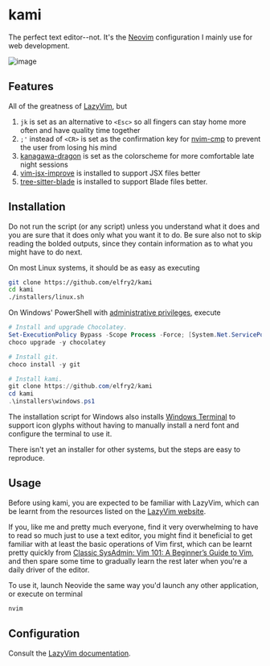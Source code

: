 # kami
The perfect text editor--not. It's the [Neovim](https://neovim.io/) configuration I mainly use for web development.

![image](https://github.com/elfry2/kami/assets/47256917/3bf4fe67-b6f8-4881-ac4c-3f1c68388492)

## Features
All of the greatness of [LazyVim](https://www.lazyvim.org/), but
1. ```jk``` is set as an alternative to ```<Esc>``` so all fingers can stay home more often and have quality time together
2. ```;'``` instead of ```<CR>``` is set as the confirmation key for [nvim-cmp](https://github.com/hrsh7th/nvim-cmp) to prevent the user from losing his mind
3. [kanagawa-dragon](https://github.com/rebelot/kanagawa.nvim) is set as the colorscheme for more comfortable late night sessions
4. [vim-jsx-improve](https://github.com/neoclide/vim-jsx-improve) is installed to support JSX files better
5. [tree-sitter-blade](https://github.com/EmranMR/tree-sitter-blade) is installed to support Blade files better.

## Installation
Do not run the script (or any script) unless you understand what it does and you are sure that it does only what you want it to do. Be sure also not to skip reading the bolded outputs, since they contain information as to what you might have to do next.

On most Linux systems, it should be as easy as executing
```bash
git clone https://github.com/elfry2/kami
cd kami
./installers/linux.sh
```

On Windows' PowerShell with [administrative privileges](https://www.windowscentral.com/how-run-app-administrator-windows-10), execute
```powershell
# Install and upgrade Chocolatey.
Set-ExecutionPolicy Bypass -Scope Process -Force; [System.Net.ServicePointManager]::SecurityProtocol = [System.Net.ServicePointManager]::SecurityProtocol -bor 3072; iex ((New-Object System.Net.WebClient).DownloadString('https://community.chocolatey.org/install.ps1'))
choco upgrade -y chocolatey

# Install git.
choco install -y git

# Install kami.
git clone https://github.com/elfry2/kami
cd kami
.\installers\windows.ps1
```

The installation script for Windows also installs [Windows Terminal](https://apps.microsoft.com/detail/9n0dx20hk701) to support icon glyphs without having to manually install a nerd font and configure the terminal to use it.

There isn't yet an installer for other systems, but the steps are easy to reproduce.

## Usage
Before using kami, you are expected to be familiar with LazyVim, which can be learnt from the resources listed on the [LazyVim website](https://www.lazyvim.org/#-learn).

If you, like me and pretty much everyone, find it very overwhelming to have to read so much just to use a text editor, you might find it beneficial to get familiar with at least the basic operations of Vim first, which can be learnt pretty quickly from [Classic SysAdmin: Vim 101: A Beginner’s Guide to Vim](https://www.linuxfoundation.org/blog/blog/classic-sysadmin-vim-101-a-beginners-guide-to-vim), and then spare some time to gradually learn the rest later when you're a daily driver of the editor.

To use it, launch Neovide the same way you'd launch any other application, or execute on terminal
```bash
nvim
```

## Configuration
Consult the [LazyVim documentation](https://www.lazyvim.org/configuration).
